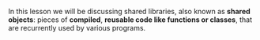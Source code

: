 
In this lesson we will be discussing shared libraries, also known as **shared objects**: pieces of **compiled**, **reusable code like functions or classes**, that are recurrently used by various programs.